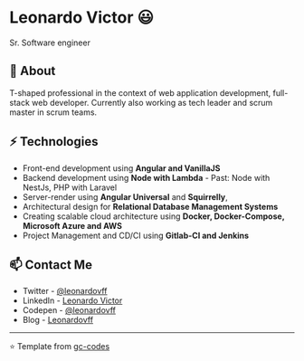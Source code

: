 # Leonardo Victor 😃
Sr. Software engineer

## 🧐 About
T-shaped professional in the context of web application development, full-stack web developer. Currently also working as tech leader and scrum master in scrum teams.

## ⚡ Technologies
- Front-end development using **Angular and VanillaJS**
- Backend development using **Node with Lambda** - Past: Node with NestJs, PHP with Laravel
- Server-render using **Angular Universal** and **Squirrelly**, 
- Architectural design for **Relational Database Management Systems**
- Creating scalable cloud architecture using **Docker, Docker-Compose, Microsoft Azure and AWS**
- Project Management and CD/CI using **Gitlab-CI and Jenkins**

## 📫 Contact Me
- Twitter - [@leonardovff](https://twitter.com/leonardovff)
- LinkedIn - [Leonardo Victor](https://in.linkedin.com/in/leonardovff)
- Codepen - [@leonardovff](https://codepen.io/leonardovff/)
- Blog - [Leonardovff](https://leonardovff.me/)


---
⭐️ Template from [gc-codes](https://github.com/gc-codes)
